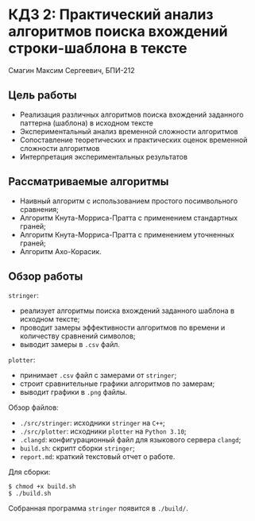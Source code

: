 # КДЗ 2: Практический анализ алгоритмов поиска вхождений строки-шаблона в тексте

Смагин Максим Сергеевич, БПИ-212

## Цель работы
- Реализация различных алгоритмов поиска вхождений заданного паттерна (шаблона) в исходном тексте
- Экспериментальный анализ временной сложности алгоритмов
- Сопоставление теоретических и практических оценок временной сложности алгоритмов
- Интерпретация экспериментальных результатов

## Рассматриваемые алгоритмы
- Наивный алгоритм с использованием простого посимвольного сравнения;
- Алгоритм Кнута-Морриса-Пратта с применением стандартных граней;
- Алгоритм Кнута-Морриса-Пратта с применением уточненных граней;
- Алгоритм Ахо-Корасик.

## Обзор работы

`stringer`:
- реализует алгоритмы поиска вхождений заданного шаблона в исходном тексте;
- проводит замеры эффективности алгоритмов по времени и количеству сравнений символов;
- выводит замеры в `.csv` файл.

`plotter`:
- принимает `.csv` файл с замерами от `stringer`;
- строит сравнительные графики алгоритмов по замерам;
- выводит графики в `.png` файлы.

Обзор файлов:
- `./src/stringer`: исходники `stringer` на `C++`;
- `./src/plotter`: исходники `plotter` на `Python 3.10`;
- `.clangd`: конфигурационный файл для языкового сервера `clangd`;
- `build.sh`: скрипт сборки `stringer`;
- `report.md`: краткий текстовый отчет о работе.

Для сборки:

    $ chmod +x build.sh
    $ ./build.sh

Собранная программа `stringer` появится в `./build/`.

